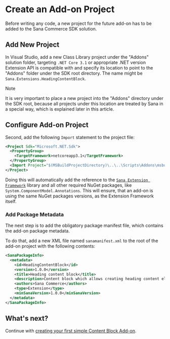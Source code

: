 # Create an Add-on Project

Before writing any code, a new project for the future add-on has to be added to the Sana Commerce SDK solution.

## Add New Project

In Visual Studio, add a new Class Library project under the "Addons" solution folder, targeting `.NET Core 3.1`
or appropriate .NET version Extension API is compatible with and specify its location to point to the "Addons" folder under the SDK root directory. The name might be `Sana.Extensions.HeadingContentBlock`.

> [!Note]
> It is very important to place a new project into the "Addons" directory under the SDK root, because all projects under this location are treated by Sana in a special way, which is explained later in this article.

## Configure Add-on Project

Second, add the following `Import` statement to the project file:
```xml
<Project Sdk="Microsoft.NET.Sdk">
  <PropertyGroup>
    <TargetFramework>netcoreapp3.1</TargetFramework>
  </PropertyGroup>
  <Import Project="$(MSBuildProjectDirectory)\..\..\Scripts\Addons\msbuild.targets" />
</Project>
```

Doing this will automatically add the reference to the [`Sana Extension Framework`](/contracts/extensions/index.md) library and all other required NuGet packages, like `System.ComponentModel.Annotations`.
This will ensure, that an add-on is using the same NuGet packages versions, as the Extension Framework itself.

### Add Package Metadata

The next step is to add the obligatory package manifest file, which contains the add-on package metadata.

To do that, add a new XML file named `sanamanifest.xml` to the root of the add-on project with the following contents:

```xml
<SanaPackageInfo>
  <metadata>
    <id>HeadingContentBlock</id>
    <version>1.0.0</version>
    <title>Heading content block</title>
    <description>Content block which allows creating heading content elements.</description>
    <authors>Sana Commerce</authors>
    <type>Extension</type>
    <minSanaVersion>1.0.0</minSanaVersion>
  </metadata>
</SanaPackageInfo>
```

## What's next?

Continue with [creating your first simple Content Block Add-on](simple-cb-tutorial.md).
